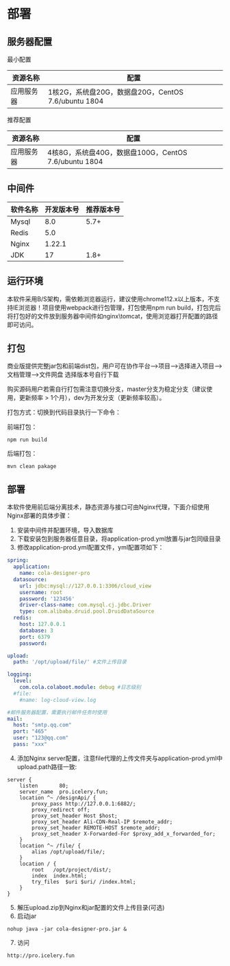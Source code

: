 # 部署
## 服务器配置

最小配置

| 资源名称  | 配置                                        |
|-------|-------------------------------------------|
| 应用服务器 | 1核2G，系统盘20G，数据盘20G，CentOS 7.6/ubuntu 1804 |

 推荐配置

| 资源名称  | 配置                                         |
|-------|--------------------------------------------|
| 应用服务器 | 4核8G，系统盘40G，数据盘100G，CentOS 7.6/ubuntu 1804 |
## 中间件

| 软件名称  | 开发版本号 | 推荐版本号 |
|-------|------|-------|
| Mysql | 8.0  | 5.7+  |
| Redis | 5.0  |       |
| Nginx | 1.22.1 |     |
| JDK   | 17   | 1.8+  |

## 运行环境
本软件采用B/S架构，需依赖浏览器运行，建议使用chrome112.x以上版本，不支持IE浏览器！项目使用webpack进行包管理，打包使用npm run build，打包完后将打包好的文件放到服务器中间件如nginx\tomcat，使用浏览器打开配置的路径即可访问。
## 打包
商业版提供完整jar包和前端dist包，用户可在协作平台-->项目-->选择进入项目-->文档管理-->文件网盘 选择版本号自行下载

购买源码用户若需自行打包需注意切换分支，master分支为稳定分支（建议使用，更新频率 > 1个月），dev为开发分支（更新频率较高）。

打包方式：切换到代码目录执行一下命令：

前端打包：
```shell
npm run build
```
后端打包：
```shell
mvn clean pakage
```
## 部署

本软件使用前后端分离技术，静态资源与接口可由Nginx代理，下面介绍使用Nginx部署的具体步骤：
1. 安装中间件并配置环境，导入数据库
2. 下载安装包到服务器任意目录，将application-prod.yml放置与jar包同级目录
3. 修改application-prod.yml配置文件，yml配置项如下：
```yaml
spring:
  application:
    name: cola-designer-pro
  datasource:
    url: jdbc:mysql://127.0.0.1:3306/cloud_view
    username: root
    password: '123456'
    driver-class-name: com.mysql.cj.jdbc.Driver
    type: com.alibaba.druid.pool.DruidDataSource
  redis:
    host: 127.0.0.1
    database: 3
    port: 6379
    password: 

upload:
  path: '/opt/upload/file/' #文件上传目录

logging:
  level:
    com.cola.colaboot.module: debug #日志级别
  #file:
    #name: log-cloud-view.log

#邮件服务器配置，需要执行邮件任务时使用
mail: 
  host: "smtp.qq.com"
  port: "465"
  user: "123@qq.com"
  pass: "xxx"
```
4. 添加Nginx server配置，注意file代理的上传文件夹与application-prod.yml中upload.path路径一致:
```
server {
    listen       80;
    server_name  pro.icelery.fun;
    location ^~ /designApi/ {
        proxy_pass http://127.0.0.1:6882/;
        proxy_redirect off;
        proxy_set_header Host $host;
        proxy_set_header Ali-CDN-Real-IP $remote_addr;
        proxy_set_header REMOTE-HOST $remote_addr;
        proxy_set_header X-Forwarded-For $proxy_add_x_forwarded_for;
    }
    location ^~ /file/ {
        alias /opt/upload/file/;
    }
    location / {
        root   /opt/project/dist/;
        index  index.html;
        try_files  $uri $uri/ /index.html;
    }
}
```
5. 解压upload.zip到Nginx和jar配置的文件上传目录(可选)
6. 启动jar
```shell
nohup java -jar cola-designer-pro.jar &
```
7. 访问
```shell
http://pro.icelery.fun
```
